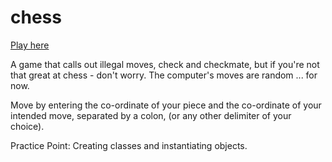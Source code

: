 # chess

<a href="https://repl.it/EMbd/10">Play here</a>

A game that calls out illegal moves, check and checkmate, but if you're not that great at chess - don't worry. The computer's moves are random ... for now.

Move by entering the co-ordinate of your piece and the co-ordinate of your intended move, separated by a colon, (or any other delimiter of your choice).

Practice Point: Creating classes and instantiating objects.
